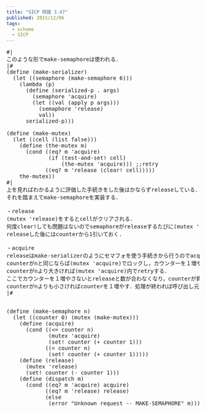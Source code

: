 ```yaml
---
title: "SICP 問題 3.47"
published: 2015/12/06
tags:
  - scheme
  - SICP
---
```



<pre class="code lang-scheme" data-lang="scheme" data-unlink><span class="synError">#|</span>
<span class="synError">このような形でmake-semaphoreは使われる．</span>
<span class="synError">|#</span>
<span class="synSpecial">(</span><span class="synStatement">define</span> <span class="synSpecial">(</span>make-serializer<span class="synSpecial">)</span>
  <span class="synSpecial">(</span><span class="synStatement">let</span> <span class="synSpecial">((</span>semaphore <span class="synSpecial">(</span>make-semaphore <span class="synConstant">6</span><span class="synSpecial">)))</span>
    <span class="synSpecial">(</span><span class="synStatement">lambda</span> <span class="synSpecial">(</span>p<span class="synSpecial">)</span>
      <span class="synSpecial">(</span><span class="synStatement">define</span> <span class="synSpecial">(</span>serialized-p <span class="synSpecial">.</span> args<span class="synSpecial">)</span>
        <span class="synSpecial">(</span>semaphore <span class="synSpecial">'</span>acquire<span class="synSpecial">)</span>
        <span class="synSpecial">(</span><span class="synStatement">let</span> <span class="synSpecial">((</span>val <span class="synSpecial">(</span><span class="synIdentifier">apply</span> p args<span class="synSpecial">)))</span>
          <span class="synSpecial">(</span>semaphore <span class="synSpecial">'</span>release<span class="synSpecial">)</span>
          val<span class="synSpecial">))</span>
      serialized-p<span class="synSpecial">)))</span>

<span class="synSpecial">(</span><span class="synStatement">define</span> <span class="synSpecial">(</span>make-mutex<span class="synSpecial">)</span>
  <span class="synSpecial">(</span><span class="synStatement">let</span> <span class="synSpecial">((</span>cell <span class="synSpecial">(</span><span class="synIdentifier">list</span> false<span class="synSpecial">)))</span>
    <span class="synSpecial">(</span><span class="synStatement">define</span> <span class="synSpecial">(</span>the-mutex m<span class="synSpecial">)</span>
      <span class="synSpecial">(</span><span class="synStatement">cond</span> <span class="synSpecial">((</span><span class="synIdentifier">eq?</span> m <span class="synSpecial">'</span>acquire<span class="synSpecial">)</span>
             <span class="synSpecial">(</span><span class="synStatement">if</span> <span class="synSpecial">(</span>test-and-set! cell<span class="synSpecial">)</span>
                 <span class="synSpecial">(</span>the-mutex <span class="synSpecial">'</span>acquire<span class="synSpecial">)))</span> <span class="synComment">;;retry</span>
            <span class="synSpecial">((</span><span class="synIdentifier">eq?</span> m <span class="synSpecial">'</span>release <span class="synSpecial">(</span>clear! cell<span class="synSpecial">)))))</span>
    the-mutex<span class="synSpecial">))</span>
<span class="synError">#|</span>
<span class="synError">上を見ればわかるように評価した手続きをした後はかならずreleaseしている．</span>
<span class="synError">それを踏まえてmake-semaphoreを実装する．</span>

<span class="synError">・release</span>
<span class="synSpecial">(</span>mutex <span class="synSpecial">'</span>release<span class="synSpecial">)</span><span class="synError">をするとcellがクリアされる．</span>
<span class="synError">何度clear!しても問題はないのでsemaphoreがreleaseするたびに</span><span class="synSpecial">(</span>mutex <span class="synSpecial">'</span>release<span class="synSpecial">)</span><span class="synError">を実行して次の処理が行えるようにする．</span>
<span class="synError">releaseした後にはcounterから1引いておく.</span>

<span class="synError">・acquire</span>
<span class="synError">releaseはmake-serializerのようにセマフォを使う手続きから行うのでacquire内では行わない．</span>
<span class="synError">counterがnと同じならば</span><span class="synSpecial">(</span>mutex <span class="synSpecial">'</span>acquire<span class="synSpecial">)</span><span class="synError">でロックし，カウンターを１増やす．</span>
<span class="synError">counterがnより大きければ</span><span class="synSpecial">(</span>mutex <span class="synSpecial">'</span>acquire<span class="synSpecial">)</span><span class="synError">内でretryする．</span>
<span class="synError">ここでカウンターを１増やさないとreleaseと数が合わなくなり，counterが負になるので1増やす．</span>
<span class="synError">counterがnよりも小さければcounterを１増やす．処理が終われば呼び出し元からreleaseが呼ばれる．</span>
<span class="synError">|#</span>


<span class="synSpecial">(</span><span class="synStatement">define</span> <span class="synSpecial">(</span>make-semaphore n<span class="synSpecial">)</span>
  <span class="synSpecial">(</span><span class="synStatement">let</span> <span class="synSpecial">((</span>counter <span class="synConstant">0</span><span class="synSpecial">)</span> <span class="synSpecial">(</span>mutex <span class="synSpecial">(</span>make-mutex<span class="synSpecial">)))</span>
    <span class="synSpecial">(</span><span class="synStatement">define</span> <span class="synSpecial">(</span>acquire<span class="synSpecial">)</span>
      <span class="synSpecial">(</span><span class="synStatement">cond</span> <span class="synSpecial">((</span><span class="synIdentifier">&lt;=</span> counter n<span class="synSpecial">)</span>
             <span class="synSpecial">(</span>mutex <span class="synSpecial">'</span>acquire<span class="synSpecial">)</span>
             <span class="synSpecial">(</span><span class="synStatement">set!</span> counter <span class="synSpecial">(</span><span class="synIdentifier">+</span> counter <span class="synConstant">1</span><span class="synSpecial">)))</span>
            <span class="synSpecial">((</span><span class="synIdentifier">&lt;</span> counter n<span class="synSpecial">)</span>
             <span class="synSpecial">(</span><span class="synStatement">set!</span> counter <span class="synSpecial">(</span><span class="synIdentifier">+</span> counter <span class="synConstant">1</span><span class="synSpecial">)))))</span>
    <span class="synSpecial">(</span><span class="synStatement">define</span> <span class="synSpecial">(</span>release<span class="synSpecial">)</span>
      <span class="synSpecial">(</span>mutex <span class="synSpecial">'</span>release<span class="synSpecial">)</span>
      <span class="synSpecial">(</span><span class="synStatement">set!</span> counter <span class="synSpecial">(</span><span class="synIdentifier">-</span> counter <span class="synConstant">1</span><span class="synSpecial">)))</span>
    <span class="synSpecial">(</span><span class="synStatement">define</span> <span class="synSpecial">(</span>dispatch m<span class="synSpecial">)</span>
      <span class="synSpecial">(</span><span class="synStatement">cond</span> <span class="synSpecial">((</span><span class="synIdentifier">eq?</span> m <span class="synSpecial">'</span>acquire<span class="synSpecial">)</span> acquire<span class="synSpecial">)</span>
            <span class="synSpecial">((</span><span class="synIdentifier">eq?</span> m <span class="synSpecial">'</span>release<span class="synSpecial">)</span> release<span class="synSpecial">)</span>
            <span class="synSpecial">(</span><span class="synStatement">else</span>
             <span class="synSpecial">(</span>error <span class="synConstant">&quot;Unknown request -- MAKE-SEMAPHORE&quot;</span> m<span class="synSpecial">))))))</span>
</pre>


